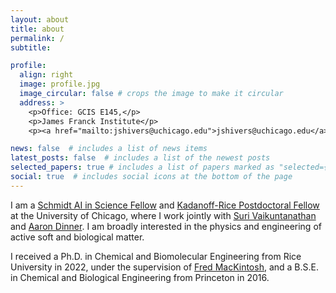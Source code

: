 ```yaml
---
layout: about
title: about
permalink: /
subtitle:

profile:
  align: right
  image: profile.jpg
  image_circular: false # crops the image to make it circular
  address: >
    <p>Office: GCIS E145,</p>
    <p>James Franck Institute</p>
    <p><a href="mailto:jshivers@uchicago.edu">jshivers@uchicago.edu</a></p>

news: false  # includes a list of news items
latest_posts: false  # includes a list of the newest posts
selected_papers: true # includes a list of papers marked as "selected={true}"
social: true  # includes social icons at the bottom of the page
---
```


I am a [Schmidt AI in Science Fellow](https://www.schmidtfutures.com/our-work/schmidt-ai-in-science-postdocs/) and [Kadanoff-Rice Postdoctoral Fellow](https://mrsec.uchicago.edu/education/for-our-research-community/kadanoff-rice-postdoctoral-fellowships/) at the University of Chicago, where I work jointly with [Suri Vaikuntanathan](https://chemistry.uchicago.edu/faculty/suri-vaikuntanathan-0) and [Aaron Dinner](https://chemistry.uchicago.edu/faculty/aaron-dinner). I am broadly interested in the physics and engineering of active soft and biological matter.

I received a Ph.D. in Chemical and Biomolecular Engineering from Rice University in 2022, under the supervision of [Fred MacKintosh](https://profiles.rice.edu/faculty/frederick-c-mackintosh), and a B.S.E. in Chemical and Biological Engineering from Princeton in 2016.